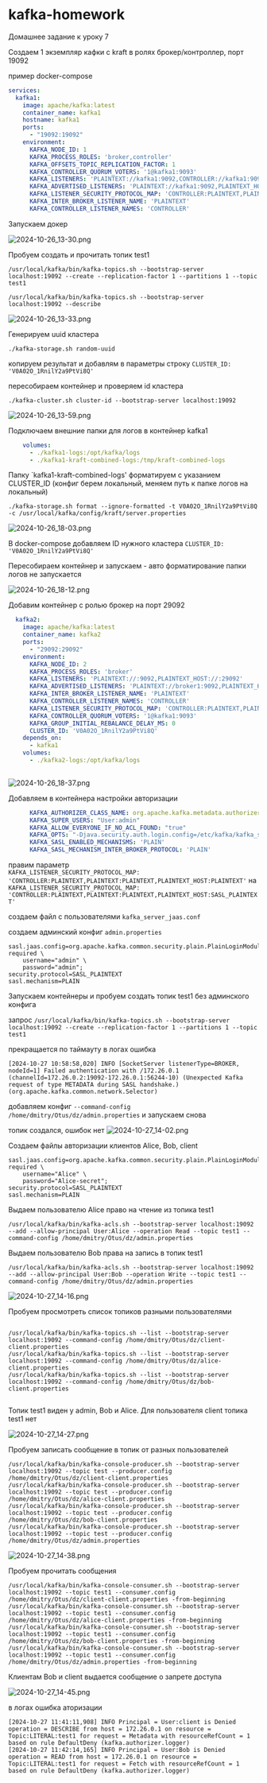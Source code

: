 # kafka-homework

Домашнее задание к уроку 7

Создаем 1 экземпляр кафки c kraft в ролях брокер/контроллер, порт 19092

пример docker-compose
```yml
services:
  kafka1:
    image: apache/kafka:latest
    container_name: kafka1
    hostname: kafka1
    ports:
      - "19092:19092"
    environment:
      KAFKA_NODE_ID: 1
      KAFKA_PROCESS_ROLES: 'broker,controller'
      KAFKA_OFFSETS_TOPIC_REPLICATION_FACTOR: 1
      KAFKA_CONTROLLER_QUORUM_VOTERS: '1@kafka1:9093'
      KAFKA_LISTENERS: 'PLAINTEXT://kafka1:9092,CONTROLLER://kafka1:9093,PLAINTEXT_HOST://0.0.0.0:19092'
      KAFKA_ADVERTISED_LISTENERS: 'PLAINTEXT://kafka1:9092,PLAINTEXT_HOST://localhost:19092'
      KAFKA_LISTENER_SECURITY_PROTOCOL_MAP: 'CONTROLLER:PLAINTEXT,PLAINTEXT:PLAINTEXT,PLAINTEXT_HOST:PLAINTEXT'
      KAFKA_INTER_BROKER_LISTENER_NAME: 'PLAINTEXT'
      KAFKA_CONTROLLER_LISTENER_NAMES: 'CONTROLLER'
```

Запускаем докер

![2024-10-26_13-30.png](2024-10-26_13-30.png)

Пробуем создать и прочитать топик test1

`/usr/local/kafka/bin/kafka-topics.sh --bootstrap-server localhost:19092 --create --replication-factor 1 --partitions 1 --topic test1`

`/usr/local/kafka/bin/kafka-topics.sh --bootstrap-server localhost:19092 --describe`

![2024-10-26_13-33.png](2024-10-26_13-33.png)

Генерируем uuid кластера

`./kafka-storage.sh random-uuid`

копируем результат и добавлям в параметры строку `CLUSTER_ID: 'V0A02O_1RnilY2a9PtVi8Q'`

пересобираем контейнер и проверяем id кластера

`./kafka-cluster.sh cluster-id --bootstrap-server localhost:19092`

![2024-10-26_13-59.png](2024-10-26_13-59.png)


Подключаем внешние папки для логов в контейнер kafka1

```yml
    volumes:
      - ./kafka1-logs:/opt/kafka/logs
      - ./kafka1-kraft-combined-logs:/tmp/kraft-combined-logs
```

Папку `kafka1-kraft-combined-logs' форматируем с указанием CLUSTER_ID (конфиг берем локальный, меняем путь к папке логов на локальный)

`./kafka-storage.sh format --ignore-formatted -t V0A02O_1RnilY2a9PtVi8Q -c /usr/local/kafka/config/kraft/server.properties`

![2024-10-26_18-03.png](2024-10-26_18-03.png)

В docker-compose добавляем ID нужного кластера `CLUSTER_ID: 'V0A02O_1RnilY2a9PtVi8Q'`

Пересобираем контейнер и запускаем - авто форматирование папки логов не запускается

![2024-10-26_18-12.png](2024-10-26_18-12.png)

Добавим контейнер с ролью брокер на порт 29092

```yml
  kafka2:
    image: apache/kafka:latest
    container_name: kafka2
    ports:
      - "29092:29092"
    environment:
      KAFKA_NODE_ID: 2
      KAFKA_PROCESS_ROLES: 'broker'
      KAFKA_LISTENERS: 'PLAINTEXT://:9092,PLAINTEXT_HOST://:29092'
      KAFKA_ADVERTISED_LISTENERS: 'PLAINTEXT://broker1:9092,PLAINTEXT_HOST://localhost:29092'
      KAFKA_INTER_BROKER_LISTENER_NAME: 'PLAINTEXT'
      KAFKA_CONTROLLER_LISTENER_NAMES: 'CONTROLLER'
      KAFKA_LISTENER_SECURITY_PROTOCOL_MAP: 'CONTROLLER:PLAINTEXT,PLAINTEXT:PLAINTEXT,PLAINTEXT_HOST:PLAINTEXT'
      KAFKA_CONTROLLER_QUORUM_VOTERS: '1@kafka1:9093'
      KAFKA_GROUP_INITIAL_REBALANCE_DELAY_MS: 0
      CLUSTER_ID: 'V0A02O_1RnilY2a9PtVi8Q'
    depends_on:
      - kafka1
    volumes:
      - ./kafka2-logs:/opt/kafka/logs
 
 ```
![2024-10-26_18-37.png](2024-10-26_18-37.png)


Добавляем в контейнера настройки авторизации

```yml
      KAFKA_AUTHORIZER_CLASS_NAME: org.apache.kafka.metadata.authorizer.StandardAuthorizer
      KAFKA_SUPER_USERS: "User:admin"
      KAFKA_ALLOW_EVERYONE_IF_NO_ACL_FOUND: "true"
      KAFKA_OPTS: "-Djava.security.auth.login.config=/etc/kafka/kafka_server_jaas.conf"
      KAFKA_SASL_ENABLED_MECHANISMS: 'PLAIN'
      KAFKA_SASL_MECHANISM_INTER_BROKER_PROTOCOL: 'PLAIN'
```

правим параметр  
`KAFKA_LISTENER_SECURITY_PROTOCOL_MAP: 'CONTROLLER:PLAINTEXT,PLAINTEXT:PLAINTEXT,PLAINTEXT_HOST:PLAINTEXT'`
на
`KAFKA_LISTENER_SECURITY_PROTOCOL_MAP: 'CONTROLLER:PLAINTEXT,PLAINTEXT:PLAINTEXT,PLAINTEXT_HOST:SASL_PLAINTEXT'`

создаем файл с пользователями  `kafka_server_jaas.conf`

создаем админский конфиг `admin.properties`

```shell
sasl.jaas.config=org.apache.kafka.common.security.plain.PlainLoginModule required \
	username="admin" \
	password="admin";
security.protocol=SASL_PLAINTEXT
sasl.mechanism=PLAIN
```

Запускаем контейнеры и пробуем создать топик test1 без админского конфига

запрос `/usr/local/kafka/bin/kafka-topics.sh --bootstrap-server localhost:19092 --create --replication-factor 1 --partitions 1 --topic test1`

прекращается по таймауту в логах ошибка

`[2024-10-27 10:58:58,020] INFO [SocketServer listenerType=BROKER, nodeId=1] Failed authentication with /172.26.0.1 (channelId=172.26.0.2:19092-172.26.0.1:56244-10) (Unexpected Kafka request of type METADATA during SASL handshake.) (org.apache.kafka.common.network.Selector)
`

добавляем конфиг `--command-config /home/dmitry/Otus/dz/admin.properties` и запускаем снова

топик создался, ошибок нет
![2024-10-27_14-02.png](2024-10-27_14-02.png)


Создаем файлы авторизации клиентов Alice, Bob, client

```config
sasl.jaas.config=org.apache.kafka.common.security.plain.PlainLoginModule required \
	username="Alice" \
	password="Alice-secret";
security.protocol=SASL_PLAINTEXT
sasl.mechanism=PLAIN
```


Выдаем пользователю Alice право на чтение из топика test1

`/usr/local/kafka/bin/kafka-acls.sh --bootstrap-server localhost:19092 --add --allow-principal User:Alice --operation Read --topic test1 --command-config /home/dmitry/Otus/dz/admin.properties
`

Выдаем пользователю Bob права на запись в топик test1

`/usr/local/kafka/bin/kafka-acls.sh --bootstrap-server localhost:19092 --add --allow-principal User:Bob --operation Write --topic test1 --command-config /home/dmitry/Otus/dz/admin.properties`

![2024-10-27_14-16.png](2024-10-27_14-16.png)


Пробуем просмотреть список топиков разными пользователями

```shell

/usr/local/kafka/bin/kafka-topics.sh --list --bootstrap-server localhost:19092 --command-config /home/dmitry/Otus/dz/client-client.properties
/usr/local/kafka/bin/kafka-topics.sh --list --bootstrap-server localhost:19092 --command-config /home/dmitry/Otus/dz/alice-client.properties
/usr/local/kafka/bin/kafka-topics.sh --list --bootstrap-server localhost:19092 --command-config /home/dmitry/Otus/dz/bob-client.properties


```

Топик test1 виден у admin, Bob и Alice. Для пользователя client  топика test1 нет

![2024-10-27_14-27.png](2024-10-27_14-27.png)

Пробуем записать сообщение в топик от разных пользователей

```shell
/usr/local/kafka/bin/kafka-console-producer.sh --bootstrap-server localhost:19092 --topic test --producer.config /home/dmitry/Otus/dz/client-client.properties
/usr/local/kafka/bin/kafka-console-producer.sh --bootstrap-server localhost:19092 --topic test --producer.config /home/dmitry/Otus/dz/alice-client.properties
/usr/local/kafka/bin/kafka-console-producer.sh --bootstrap-server localhost:19092 --topic test --producer.config /home/dmitry/Otus/dz/bob-client.properties
/usr/local/kafka/bin/kafka-console-producer.sh --bootstrap-server localhost:19092 --topic test --producer.config /home/dmitry/Otus/dz/admin.properties

```

![2024-10-27_14-38.png](2024-10-27_14-38.png)

Пробуем прочитать сообщения

```shell
/usr/local/kafka/bin/kafka-console-consumer.sh --bootstrap-server localhost:19092 --topic test1 --consumer.config /home/dmitry/Otus/dz/client-client.properties -from-beginning
/usr/local/kafka/bin/kafka-console-consumer.sh --bootstrap-server localhost:19092 --topic test1 --consumer.config /home/dmitry/Otus/dz/alice-client.properties -from-beginning
/usr/local/kafka/bin/kafka-console-consumer.sh --bootstrap-server localhost:19092 --topic test1 --consumer.config /home/dmitry/Otus/dz/bob-client.properties -from-beginning
/usr/local/kafka/bin/kafka-console-consumer.sh --bootstrap-server localhost:19092 --topic test1 --consumer.config /home/dmitry/Otus/dz/admin.properties -from-beginning

```

Клиентам Bob и client выдается сообщение о запрете доступа

![2024-10-27_14-45.png](2024-10-27_14-45.png)

в логах ошибка аторизации
```shell
[2024-10-27 11:41:11,908] INFO Principal = User:client is Denied operation = DESCRIBE from host = 172.26.0.1 on resource = Topic:LITERAL:test1 for request = Metadata with resourceRefCount = 1 based on rule DefaultDeny (kafka.authorizer.logger)
[2024-10-27 11:42:14,165] INFO Principal = User:Bob is Denied operation = READ from host = 172.26.0.1 on resource = Topic:LITERAL:test1 for request = Fetch with resourceRefCount = 1 based on rule DefaultDeny (kafka.authorizer.logger)

```
